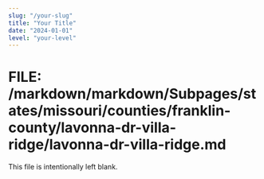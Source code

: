 ```yaml
---
slug: "/your-slug"
title: "Your Title"
date: "2024-01-01"
level: "your-level"
---
```


# FILE: /markdown/markdown/Subpages/states/missouri/counties/franklin-county/lavonna-dr-villa-ridge/lavonna-dr-villa-ridge.md

This file is intentionally left blank.